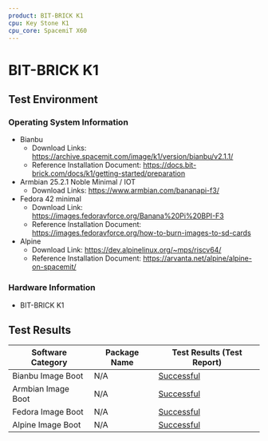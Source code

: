 ```yaml
---
product: BIT-BRICK K1
cpu: Key Stone K1
cpu_core: SpacemiT X60
---
```


# BIT-BRICK K1

## Test Environment

### Operating System Information

- Bianbu
    - Download Links: https://archive.spacemit.com/image/k1/version/bianbu/v2.1.1/
    - Reference Installation Document: https://docs.bit-brick.com/docs/k1/getting-started/preparation
- Armbian 25.2.1 Noble Minimal / IOT
    - Download Links: https://www.armbian.com/bananapi-f3/
- Fedora 42 minimal
    - Download Link: https://images.fedoravforce.org/Banana%20Pi%20BPI-F3
    - Reference Installation Document: https://images.fedoravforce.org/how-to-burn-images-to-sd-cards
- Alpine
    - Download Link: https://dev.alpinelinux.org/~mps/riscv64/
    - Reference Installation Document: https://arvanta.net/alpine/alpine-on-spacemit/


### Hardware Information

- BIT-BRICK K1

## Test Results

| Software Category  | Package Name | Test Results (Test Report) |
|--------------------|--------------|----------------------------|
| Bianbu Image Boot  | N/A          | [Successful][Bianbu]       |
| Armbian Image Boot | N/A          | [Successful][armbian]      |
| Fedora Image Boot  | N/A          | [Successful][fedora]       |
| Alpine Image Boot  | N/A          | [Successful][alpine]       |

[Bianbu]: ./Bianbu/README.md
[armbian]: ./Armbian/README.md
[fedora]: ./Fedora/README.md
[alpine]: ./Alpine/README.md
